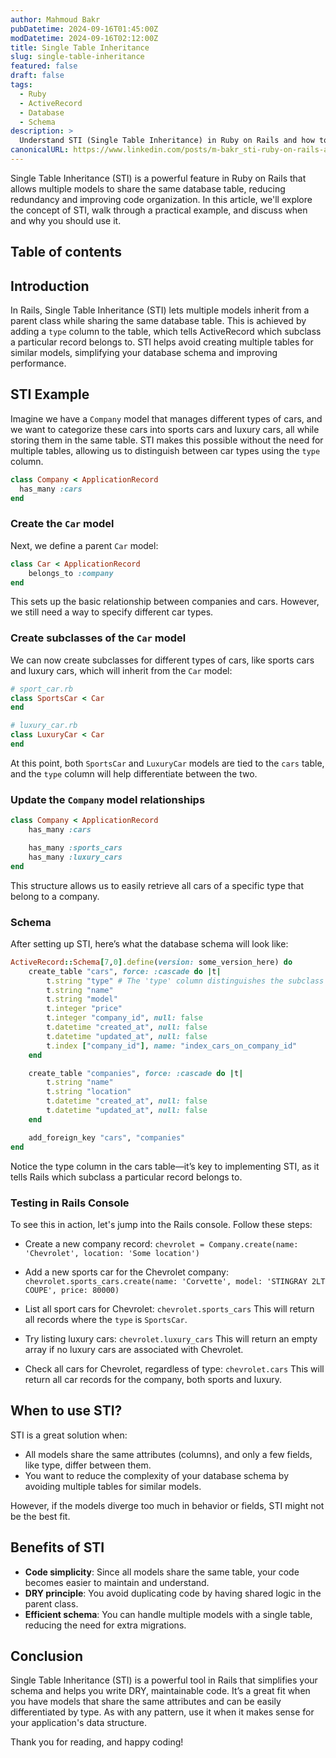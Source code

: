 ```yaml
---
author: Mahmoud Bakr
pubDatetime: 2024-09-16T01:45:00Z
modDatetime: 2024-09-16T02:12:00Z
title: Single Table Inheritance
slug: single-table-inheritance
featured: false
draft: false
tags:
  - Ruby
  - ActiveRecord
  - Database
  - Schema
description: >
  Understand STI (Single Table Inheritance) in Ruby on Rails and how to implement it with practical examples.
canonicalURL: https://www.linkedin.com/posts/m-bakr_sti-ruby-on-rails-activity-6965721930884616192-pCbS?utm_source=share&utm_medium=member_desktop
---
```


Single Table Inheritance (STI) is a powerful feature in Ruby on Rails that allows multiple models to share the same database table, reducing redundancy and improving code organization. In this article, we'll explore the concept of STI, walk through a practical example, and discuss when and why you should use it.

## Table of contents
## Introduction
In Rails, Single Table Inheritance (STI) lets multiple models inherit from a parent class while sharing the same database table. This is achieved by adding a `type` column to the table, which tells ActiveRecord which subclass a particular record belongs to. STI helps avoid creating multiple tables for similar models, simplifying your database schema and improving performance.

## STI Example
Imagine we have a `Company` model that manages different types of cars, and we want to categorize these cars into sports cars and luxury cars, all while storing them in the same table. STI makes this possible without the need for multiple tables, allowing us to distinguish between car types using the `type` column.

```ruby
class Company < ApplicationRecord
  has_many :cars
end
```

### Create the `Car` model
Next, we define a parent `Car` model:

```ruby
class Car < ApplicationRecord
	belongs_to :company
end
```

This sets up the basic relationship between companies and cars. However, we still need a way to specify different car types.

### Create subclasses of the `Car` model
We can now create subclasses for different types of cars, like sports cars and luxury cars, which will inherit from the `Car` model:

```ruby
# sport_car.rb
class SportsCar < Car
end

# luxury_car.rb
class LuxuryCar < Car
end
```

At this point, both `SportsCar` and `LuxuryCar` models are tied to the `cars` table, and the `type` column will help differentiate between the two.

### Update the `Company` model relationships

```ruby
class Company < ApplicationRecord
	has_many :cars

	has_many :sports_cars
	has_many :luxury_cars
end
```

This structure allows us to easily retrieve all cars of a specific type that belong to a company.

### Schema
After setting up STI, here’s what the database schema will look like:

```ruby
ActiveRecord::Schema[7,0].define(version: some_version_here) do
	create_table "cars", force: :cascade do |t|
		t.string "type" # The 'type' column distinguishes the subclass (e.g., SportsCar, LuxuryCar). You can add as many as you need!
		t.string "name"
		t.string "model"
		t.integer "price"
		t.integer "company_id", null: false
		t.datetime "created_at", null: false
		t.datetime "updated_at", null: false
		t.index ["company_id"], name: "index_cars_on_company_id"
	end

	create_table "companies", force: :cascade do |t|
		t.string "name"
		t.string "location"
		t.datetime "created_at", null: false
		t.datetime "updated_at", null: false
	end

	add_foreign_key "cars", "companies"
end
```

Notice the type column in the cars table—it’s key to implementing STI, as it tells Rails which subclass a particular record belongs to.

### Testing in Rails Console
To see this in action, let's jump into the Rails console. Follow these steps:

- Create a new company record:
`chevrolet = Company.create(name: 'Chevrolet', location: 'Some location')`

- Add a new sports car for the Chevrolet company:
`chevrolet.sports_cars.create(name: 'Corvette', model: 'STINGRAY 2LT COUPE', price: 80000)`

- List all sport cars for Chevrolet:
`chevrolet.sports_cars`
This will return all records where the `type` is `SportsCar`.

- Try listing luxury cars:
`chevrolet.luxury_cars`
This will return an empty array if no luxury cars are associated with Chevrolet.

- Check all cars for Chevrolet, regardless of type:
`chevrolet.cars`
This will return all car records for the company, both sports and luxury.

## When to use STI?
STI is a great solution when:

- All models share the same attributes (columns), and only a few fields, like type, differ between them.
- You want to reduce the complexity of your database schema by avoiding multiple tables for similar models.

However, if the models diverge too much in behavior or fields, STI might not be the best fit.

## Benefits of STI

- **Code simplicity**: Since all models share the same table, your code becomes easier to maintain and understand.
- **DRY principle**: You avoid duplicating code by having shared logic in the parent class.
- **Efficient schema**: You can handle multiple models with a single table, reducing the need for extra migrations.

## Conclusion
Single Table Inheritance (STI) is a powerful tool in Rails that simplifies your schema and helps you write DRY, maintainable code. It’s a great fit when you have models that share the same attributes and can be easily differentiated by type. As with any pattern, use it when it makes sense for your application's data structure.

Thank you for reading, and happy coding!